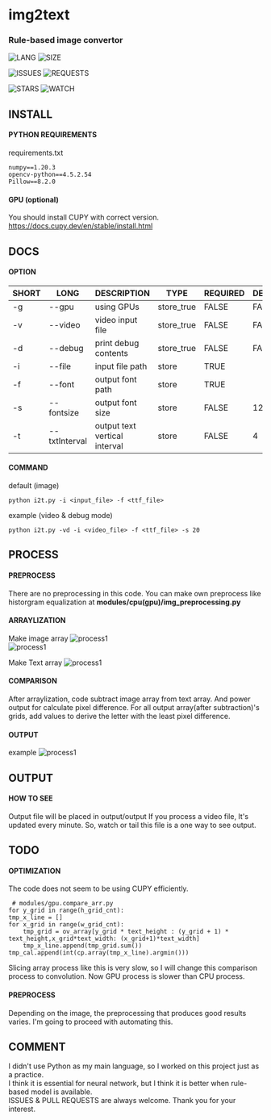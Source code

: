 # img2text
### Rule-based image convertor

![LANG](https://img.shields.io/github/languages/top/mang5o/img2text?style=for-the-badge) ![SIZE](https://img.shields.io/github/languages/code-size/mang5o/img2text?style=for-the-badge)

![ISSUES](https://img.shields.io/github/issues/mang5o/img2text?style=for-the-badge) ![REQUESTS](https://img.shields.io/github/issues-pr/mang5o/img2text?style=for-the-badge)

![STARS](https://img.shields.io/github/stars/mang5o/img2text?style=for-the-badge) ![WATCH](https://img.shields.io/github/watchers/mang5o/img2text?style=for-the-badge)

## INSTALL
#### PYTHON REQUIREMENTS
requirements.txt

    numpy==1.20.3  
    opencv-python==4.5.2.54  
    Pillow==8.2.0



#### GPU (optional)
You should install CUPY with correct version.
https://docs.cupy.dev/en/stable/install.html


## DOCS
#### OPTION
|SHORT|LONG|DESCRIPTION|TYPE|REQUIRED|DEFAULT
|--|--|--|--|--|--|
|-g|--gpu|using GPUs|store_true|FALSE|FALSE|
|-v|--video|video input file|store_true|FALSE|FALSE|
|-d|--debug|print debug contents|store_true|FALSE|FALSE|
|-i|--file|input file path|store|TRUE||
|-f|--font|output font path|store|TRUE||
|-s|--fontsize|output font size|store|FALSE|12|
|-t|--txtInterval|output  text vertical interval|store|FALSE|4|

#### COMMAND
default (image)

    python i2t.py -i <input_file> -f <ttf_file>

example (video & debug mode)

    python i2t.py -vd -i <video_file> -f <ttf_file> -s 20

## PROCESS
#### PREPROCESS
There are no preprocessing in this code.
You can make own preprocess like historgram equalization at **modules/cpu(gpu)/img_preprocessing.py**

#### ARRAYLIZATION
Make image array
![process1](https://raw.githubusercontent.com/mang5o/img2text/main/md_assets/process_1.png)  
![process1](https://raw.githubusercontent.com/mang5o/img2text/main/md_assets/process_2.png)

Make Text array
![process1](https://raw.githubusercontent.com/mang5o/img2text/main/md_assets/process_3.png)
#### COMPARISON
After arraylization, code subtract image array from text array.
And power output for calculate pixel difference.
For all output array(after subtraction)'s grids, add values to derive the letter with the least pixel difference.
#### OUTPUT
example
![process1](https://raw.githubusercontent.com/mang5o/img2text/main/md_assets/output_example.png)
## OUTPUT
#### HOW TO SEE
Output file will be placed in output/output
If you process a video file, It's updated every minute.
So, watch or tail this file is a one way to see output.

## TODO
#### OPTIMIZATION
The code does not seem to be using CUPY efficiently.


     # modules/gpu.compare_arr.py
    for y_grid in range(h_grid_cnt):  
    tmp_x_line = []  
    for x_grid in range(w_grid_cnt):  
        tmp_grid = ov_array[y_grid * text_height : (y_grid + 1) * text_height,x_grid*text_width: (x_grid+1)*text_width]  
        tmp_x_line.append(tmp_grid.sum())  
    tmp_cal.append(int(cp.array(tmp_x_line).argmin()))
Slicing array process like this is very slow, so I will change this comparison process to convolution.
Now GPU process is slower than CPU process.


#### PREPROCESS
Depending on the image, the preprocessing that produces good results varies.
I'm going to proceed with automating this.

## COMMENT
I didn't use Python as my main language, so I worked on this project just as a practice.  
I think it is essential for neural network, but I think it is better when rule-based model is available.  
ISSUES & PULL REQUESTS are always welcome. Thank you for your interest.
